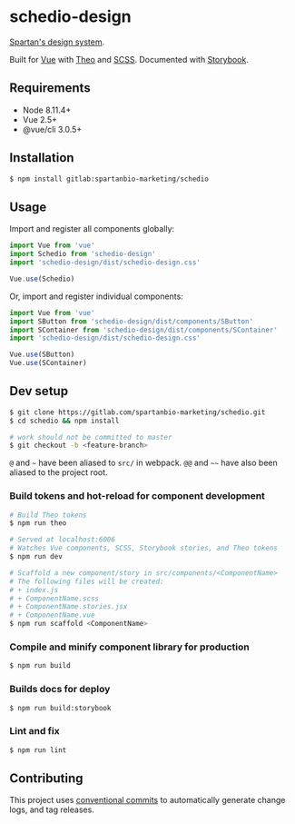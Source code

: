 # schedio-design

[Spartan's design system](https://spartanbio-design.netlify.com).

Built for [Vue](https://vuejs.org) with [Theo](https://github.com/salesforce-ux/theo) and
[SCSS](https://sass-lang.com/). Documented with [Storybook](https://storybook.js.org).

## Requirements

- Node 8.11.4+
- Vue 2.5+
- @vue/cli 3.0.5+

## Installation

```bash
$ npm install gitlab:spartanbio-marketing/schedio
```

## Usage

Import and register all components globally:

```js
import Vue from 'vue'
import Schedio from 'schedio-design'
import 'schedio-design/dist/schedio-design.css'

Vue.use(Schedio)
```

Or, import and register individual components:

```js
import Vue from 'vue'
import SButton from 'schedio-design/dist/components/SButton'
import SContainer from 'schedio-design/dist/components/SContainer'
import 'schedio-design/dist/schedio-design.css'

Vue.use(SButton)
Vue.use(SContainer)
```

## Dev setup

```bash
$ git clone https://gitlab.com/spartanbio-marketing/schedio.git
$ cd schedio && npm install

# work should not be committed to master
$ git checkout -b <feature-branch>
```

`@` and `~` have been aliased to `src/` in webpack. `@@` and `~~` have also been aliased to the
project root.

### Build tokens and hot-reload for component development

```bash
# Build Theo tokens
$ npm run theo

# Served at localhost:6006
# Watches Vue components, SCSS, Storybook stories, and Theo tokens
$ npm run dev

# Scaffold a new component/story in src/components/<ComponentName>
# The following files will be created:
# + index.js
# + ComponentName.scss
# + ComponentName.stories.jsx
# + ComponentName.vue
$ npm run scaffold <ComponentName>
```

### Compile and minify component library for production

```bash
$ npm run build
```

### Builds docs for deploy

```bash
$ npm run build:storybook
```

### Lint and fix

```bash
$ npm run lint
```

## Contributing

This project uses [conventional commits](https://conventionalcommits.org/) to automatically generate
change logs, and tag releases.
